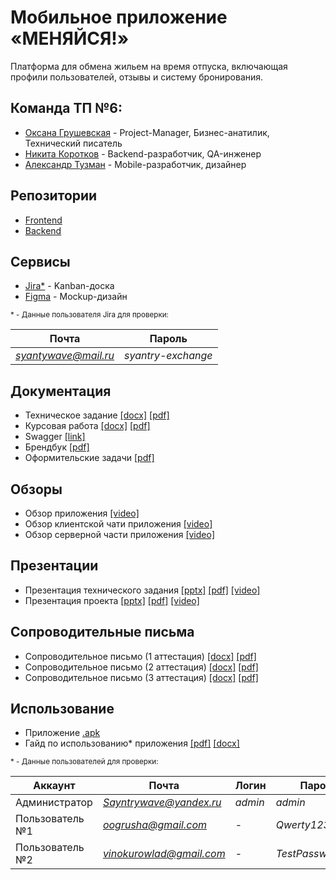 # Мобильное приложение «МЕНЯЙСЯ!»

Платформа для обмена жильем на время отпуска, включающая профили пользователей, отзывы и систему бронирования.

## Команда ТП №6:
-   [Оксана Грушевская](https://github.com/pizza4cheeze "Оксана Грушевская") - Project-Manager, Бизнес-анатилик, Технический писатель
-   [Никита Коротков](https://github.com/Sayntrywave "Коротков Никита") - Backend-разработчик, QA-инженер
-   [Александр Тузман](https://github.com/Allexande "Александр Тузман") - Mobile-разработчик, дизайнер

## Репозитории
- [Frontend](https://github.com/Allexande/exchange-frontend) 
- [Backend](https://github.com/Sayntrywave/exchange-backend)

## Сервисы
- [Jira*](https://oogrusha.atlassian.net/jira/software/projects/OEMF/boards/1) -  Kanban-доска
- [Figma](https://www.figma.com/file/Pib5HBtBHyg5I0HHOKkQaH/Макет-"МЕНЯЙСЯ!"?type=design&node-id=0:1&mode=design&t=NsmhQ7naN5ZhgozG-1) - Mockup-дизайн

<small>
* - Данные пользователя Jira для проверки:

| Почта               | Пароль             |
|---------------------|--------------------|
| *syantywave@mail.ru*| *syantry-exchange* |
</small>

## Документация
- Техническое задание
  [[docx]](Документация/Техническое_задание/Техническое_задание.docx)
  [[pdf]](Документация/Техническое_задание/Техническое_задание.pdf)
- Курсовая работа 
   [[docx]](Документация/Курсовая/Курсовая_работа_Меняйся.docx)
   [[pdf]](Документация/Курсовая/Курсовая_работа_Меняйся.pdf)
- Swagger [[link]](https://82.148.29.11:8080/swagger-ui/index.html)
- Брендбук [[pdf]](Документация/Брендбук/Брендбук.pdf)
- Оформительские задачи [[pdf]](Документация/Техническое_задание/Оформительские_задачи.pdf)

## Обзоры
- Обзор приложения  [[video]](https://drive.google.com/file/d/1yMWSg5Dxzd_g4lrVPKaqXNhSzDOt5AnK/view?usp=sharing)
- Обзор клиентской чати приложения  [[video]](https://drive.google.com/file/d/1uxp7yUCiqAu6zB-XOAXB6oJtd6JJres3/view?usp=sharing)
- Обзор серверной части приложения  [[video]](https://drive.google.com/file/d/1xqUAkgTK6E9PV_YmS9KfmdR0r7V6Ous0/view?usp=sharing)

## Презентации 
- Презентация технического задания 
  [[pptx]](Документация/Презентация_на_начальном_этапе/Презентация_1_аттестация.pptx) [[pdf]](Документация/Презентация_на_начальном_этапе/Презентация_1_аттестация.pdf) [[video]](https://drive.google.com/file/d/1A9VLxambcZqrkJJhI21oWeEGToih64YC/view) 
- Презентация проекта [[pptx]](Документация/Презентация_проекта/Презентация_3_аттестация.pptx) [[pdf]](Документация/Презентация_проекта/Презентация_3_аттестация.pdf) [[video]](https://drive.google.com/drive/folders/1jCdbNsTNShmmPn8zkAP-46sgG18_m8r1?usp=sharing)

## Сопроводительные письма
- Сопроводительное письмо (1 аттестация)
[[docx]](Документация/Сопроводительное_письмо/Аттестация_1/Сопроводительное_письмо_1_атт.docx)
[[pdf]](Документация/Сопроводительное_письмо/Аттестация_1/Сопроводительное_письмо_1_атт.pdf)
- Сопроводительное письмо (2 аттестация)
[[docx]](Документация/Сопроводительное_письмо/Аттестация_2/Сопроводительное_письмо_2_атт.docx)
[[pdf]](Документация/Сопроводительное_письмо/Аттестация_2/Сопроводительное_письмо_2_атт.pdf)
- Сопроводительное письмо (3 аттестация)
[[docx]](Документация/Сопроводительное_письмо/Аттестация_3/Сопроводительное_письмо_3_атт.docx)
[[pdf]](Документация/Сопроводительное_письмо/Аттестация_3/Сопроводительное_письмо_3_атт.pdf)

## Использование
- Приложение [.apk](https://github.com/Allexande/exchange-frontend/blob/main/app-release.apk)
- Гайд по использованию* приложения [[pdf]](Документация/Гайд/Гайд_по_использованию_приложения.pdf) [[docx]](Документация/Гайд/Гайд_по_использованию_приложения.docx)
<small>
* - Данные пользователей для проверки:

| Аккаунт             | Почта                | Логин   | Пароль          |
|---------------------|----------------------|---------|-----------------|
| Администратор       | *Sayntrywave@yandex.ru* | *admin* | *admin*         |
| Пользователь №1      | *oogrusha@gmail.com* | -       | *Qwerty123*     |
| Пользователь №2      | *vinokurowlad@gmail.com* | -     | *TestPassword123* |
</small>
